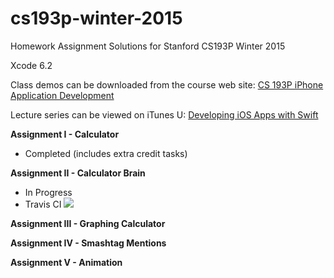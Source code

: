 # cs193p-winter-2015

Homework Assignment Solutions for Stanford CS193P Winter 2015



Xcode 6.2

Class demos can be downloaded from the course web site: <a target="_blank"  href="http://www.stanford.edu/class/cs193p/cgi-bin/drupal/">CS 193P iPhone Application Development</a>

Lecture series can be viewed on iTunes U: <a target="_blank"  href="https://itunes.apple.com/us/course/developing-ios-8-apps-swift/id961180099">Developing iOS Apps with Swift</a>


<strong>Assignment I - Calculator </strong>
- Completed (includes extra credit tasks)

<strong>Assignment II - Calculator Brain</strong>
- In Progress   
- Travis CI  <a href="https://travis-ci.org/riesamac/cs193p-winter-2015"><img src="https://travis-ci.org/riesamac/cs193p-winter-2015.svg?branch=master" /><a/>

<strong>Assignment III - Graphing Calculator</strong>

<strong>Assignment IV - Smashtag Mentions</strong>

<strong>Assignment V - Animation</strong>

